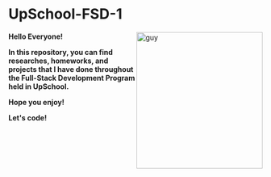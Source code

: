 # UpSchool-FSD-1
<img align="right" height="270px" alt="guy" width="250" src="https://user-images.githubusercontent.com/102520514/221416395-9d877d54-de3e-464a-a80b-9e3034743130.gif" />

**Hello Everyone!**

**In this repository, you can find researches, homeworks, and projects that I have done throughout the Full-Stack Development Program held in UpSchool.**

**Hope you enjoy!**

**Let's code!**
